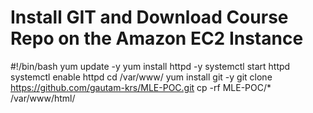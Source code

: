 
# Install GIT and Download Course Repo on the Amazon EC2 Instance

#!/bin/bash
yum update -y
yum install httpd -y
systemctl start httpd
systemctl enable httpd
cd /var/www/
yum install git -y
git clone https://github.com/gautam-krs/MLE-POC.git
cp -rf MLE-POC/* /var/www/html/
